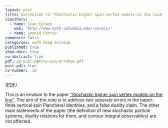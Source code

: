 ```yaml
---
layout: post
title: Correction to "Stochastic higher spin vertex models on the line"
coauthors:
  - name: Ivan Corwin
    web: 'http://www.math.columbia.edu/~corwin/' 
  - name: Leonid Petrov
comments: false
categories: math blog erratum 
published: true
show-date: true
no-abstract: true
pdf: 18-publ-petrov-uva-erratum.pdf
post-pdf: true
cv-number:  18
---
```


(<a href="{{site.storage_url}}/research_files/Petrov-publ/1502_erratum.pdf">PDF</a>)

This is an erratum to the paper ["Stochastic higher spin vertex models on the line"]({{site.url}}/2015/02/stoch-higher/). The aim of the note is to address two separate
errors in the paper: finite vertical spin Plancherel identities, and a false duality claim. The other main statements of the paper (the definition of new stochastic particle systems,
duality relations for them, and contour integral observables)
are not affected.
